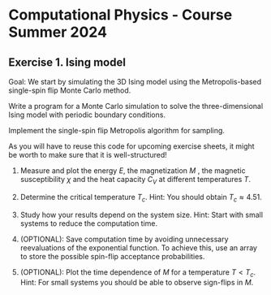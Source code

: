# Computational Physics - Course Summer 2024

## Exercise 1. Ising model

Goal: We start by simulating the 3D Ising model using the Metropolis-based single-spin flip Monte Carlo method.

Write a program for a Monte Carlo simulation to solve the three-dimensional Ising model with periodic boundary conditions. 

Implement the single-spin flip Metropolis algorithm for sampling.

As you will have to reuse this code for upcoming exercise sheets, it might be worth to make sure that it is well-structured!

1. Measure and plot the energy $E$, the magnetization $M$ , the magnetic susceptibility $\chi$ and the heat capacity $C_V$ at different temperatures $T$.

2. Determine the critical temperature $T_c$.
Hint: You should obtain $T_c \approx 4.51$.

3. Study how your results depend on the system size.
Hint: Start with small systems to reduce the computation time.

4. (OPTIONAL): Save computation time by avoiding unnecessary reevaluations of the exponential function. To achieve this, use an array to store the possible spin-flip acceptance
probabilities.

5. (OPTIONAL): Plot the time dependence of $M$ for a temperature $T < T_c$. Hint: For small systems you should be able to observe sign-flips in $M$.